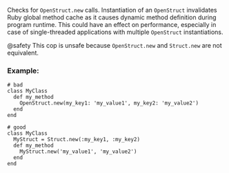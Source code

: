 Checks for `OpenStruct.new` calls.
Instantiation of an `OpenStruct` invalidates
Ruby global method cache as it causes dynamic method
definition during program runtime.
This could have an effect on performance,
especially in case of single-threaded
applications with multiple `OpenStruct` instantiations.

@safety
    This cop is unsafe because `OpenStruct.new` and `Struct.new`
    are not equivalent.

### Example:
    # bad
    class MyClass
      def my_method
        OpenStruct.new(my_key1: 'my_value1', my_key2: 'my_value2')
      end
    end

    # good
    class MyClass
      MyStruct = Struct.new(:my_key1, :my_key2)
      def my_method
        MyStruct.new('my_value1', 'my_value2')
      end
    end
